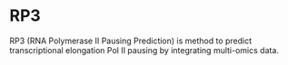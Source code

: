 # RP3
RP3 (RNA Polymerase II Pausing Prediction) is method to predict transcriptional elongation Pol II pausing by integrating multi-omics data.
